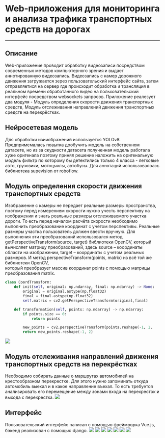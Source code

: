 # Web-приложения для мониторинга и анализа трафика транспортных средств на дорогах
___
## Описание

Web-приложение проводит обработку видеозаписи посредством современных методов компьютерного зрения и выдает аннотированную видеозапись.
Видеозапись с камер дорожного движения загружается зерез пользовательский интерфейс сайта, затем отправляетися на сервер где происходит обработка и трансляция в реальном времени обработанного видео на польховательский интерфейс 
посредством websockets запросов. Приложение реалезует два модуля  - Модуль определения скорости движения транспортных средств, Модуль отслеживания направлений движения транспортных средств на перекрёстках.
## Нейросетевая модель
Для обработки изииображений используется YOLOv8. Предпримемалась поаытка дообучить модель на собственном датасете, но из за скудности датасета полученная модель работала хуже оригенала поэтому принял решение наложить на 
оригенальную модель фильтр по которому бы детектились только 4 класса - легковые авто, грузовики, мотоцыклы, автобусы. Для аннотаций использовалоась библиотека supevision от roboflow.
## Модуль определения скорости движения транспортных средств
Изображение с камеры не передает реальные размеры пространства, поэтому перед измерением скорости нужно учесть перспективу на изображении и знать реальные размеры отслеживаемого участка дороги. 
То есть перед началом расчёта скорости необходимо выполнить преобразование координат с учётом перспективы. 
Реальные размеры участка пользователь должен ввести вручную.
	Для выполнения эти преобразований использовался метод getPerspectiveTransform(source, target) библиотеки OpenCV, который вычисляет матрицу преобразований, 
 здесь source – координаты области на изображении, target – координаты с учетом реальных размеров. И метод perspectiveTransform(points, matrix) из всё той же библиотеки OpenCV,  
 который преобразует массив координат points с помощью матрицы преобразования matrix.
  ```python
  class CoordTransform:
    def init(self, original: np.ndarray, final: np.ndarray) -> None:
        original = original.astype(np.float32)
        final = final.astype(np.float32)
        self.matrix = cv2.getPerspectiveTransform(original,final)

    def transformation(self, points: np.ndarray) -> np.ndarray:
        if points.size == 0:
            return points

        new_points = cv2.perspectiveTransform(points.reshape(-1, 1,        2).astype(np.float32), self.matrix)
        return new_points.reshape(-1, 2)
```
![](https://github.com/nameless1905/track_app/blob/main/Picture1.png)
## Модуль отслеживания направлений движения транспортных средств на перекрёстках
Необходимо собирать данные о маршрутах автомобилей на крестообразном перекрестке. Для этого нужно запоминать откуда автомобиль выехал и в какое направление въехал. 
То есть требуется анализировать его перемещение между зонами входа на перекресток и выхода с перекрестка.
![](https://github.com/nameless1905/track_app/blob/main/Picture2.png)
## Интерфейс
Пользовательский интерфейс написан с помощью фреймворка Vue.js, бэкенд реализован с помощью django.
![](https://github.com/nameless1905/track_app/blob/main/Picture3.png)
![](https://github.com/nameless1905/track_app/blob/main/Picture4.png)
![](https://github.com/nameless1905/track_app/blob/main/Picture5.png)
![](https://github.com/nameless1905/track_app/blob/main/Picture6.png)
![](https://github.com/nameless1905/track_app/blob/main/Picture7.png)
![](https://github.com/nameless1905/track_app/blob/main/Picture8.png)
![](https://github.com/nameless1905/track_app/blob/main/Picture9.png)
